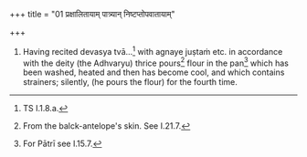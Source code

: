 +++
title = "01 प्रक्षालितायाम् पात्र्यान् निष्टप्तोपवातायाम्"

+++
1. Having recited devasya tvā...[^1] with agnaye juṣtaṁ etc. in accordance with the deity (the Adhvaryu) thrice pours[^2] flour in the pan[^3] which has been washed, heated and then has become cool, and which contains strainers; silently, (he pours the flour) for the fourth time.  

[^1]: TS I.1.8.a.  

[^2]: From the balck-antelope's skin. See I.21.7.  

[^3]: For Pātrī see I.15.7. 
